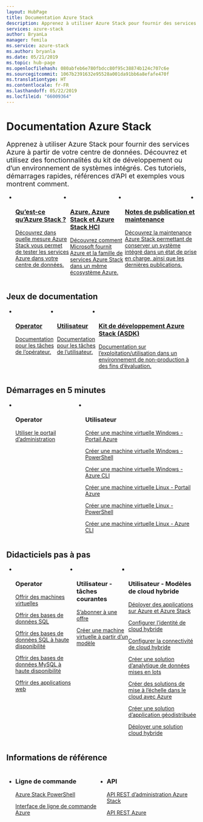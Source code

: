 ```yaml
---
layout: HubPage
title: Documentation Azure Stack
description: Apprenez à utiliser Azure Stack pour fournir des services Azure à partir de votre centre de données. Découvrez et utilisez des fonctionnalités du kit de développement ou d’un environnement de systèmes intégrés. Les tutoriels, les guides de démarrage rapide, les informations de référence sur les API et les exemples vous montrent comment utiliser Azure Stack et les API.
services: azure-stack
author: BryanLa
manager: femila
ms.service: azure-stack
ms.author: bryanla
ms.date: 05/21/2019
ms.topic: hub-page
ms.openlocfilehash: 080abfeb6e780fbdcc80f95c38874b124c707c6e
ms.sourcegitcommit: 1067b2391632e95528a001da91bb6a8efafe470f
ms.translationtype: HT
ms.contentlocale: fr-FR
ms.lasthandoff: 05/22/2019
ms.locfileid: "66009364"
---
```

<div id="main" class="v2">
<h1>Documentation Azure Stack</h1>
<p style="font-size: 1.12rem;margin-bottom: 1rem;">Apprenez à utiliser Azure Stack pour fournir des services Azure à partir de votre centre de données. Découvrez et utilisez des fonctionnalités du kit de développement ou d’un environnement de systèmes intégrés. Ces tutoriels, démarrages rapides, références d’API et exemples vous montrent comment.</p>
<ul class="cardsY panelContent singlePanelContent" style="display:flex!important;">
        <li>
            <a href="/azure-stack/operator/azure-stack-overview">
                <div class="cardSize">
                    <div class="cardPadding">
                        <div class="card">
                            <div class="cardImageOuter">
                                <div class="cardImage">
                                    <img src="media/index/i_overview.svg" alt="" />
                                </div>
                            </div>
                            <div class="cardText">
                                <h3>Qu’est-ce qu’Azure Stack ?</h3>
                                <p>Découvrez dans quelle mesure Azure Stack vous permet de tester les services Azure dans votre centre de données.</p>
                            </div>
                        </div>
                    </div>
                </div>
            </a>
        </li>
        <li>
            <a href="/azure-stack/operator/compare-azure-azure-stack">
                <div class="cardSize">
                    <div class="cardPadding">
                        <div class="card">
                            <div class="cardImageOuter">
                                <div class="cardImage">
                                    <img src="media/index/i_overview.svg" alt="" />
                                </div>
                            </div>
                            <div class="cardText">
                                <h3>Azure, Azure Stack et Azure Stack HCI</h3>
                                <p>Découvrez comment Microsoft fournit Azure et la famille de services Azure Stack dans un même écosystème Azure.</p>
                            </div>
                        </div>
                    </div>
                </div>
            </a>
        </li>
        <li>
            <a href="/azure-stack/operator/azure-stack-servicing-policy">
                <div class="cardSize">
                    <div class="cardPadding">
                        <div class="card">
                            <div class="cardImageOuter">
                                <div class="cardImage">
                                    <img src="media/index/i_guidelines.svg" alt="" />
                                </div>
                            </div>
                            <div class="cardText">
                                <h3>Notes de publication et maintenance</h3>
                                <p>Découvrez la maintenance Azure Stack permettant de conserver un système intégré dans un état de prise en charge, ainsi que les dernières publications.</p>
                            </div>
                        </div>
                    </div>
                </div>
            </a>
        </li>
        <li>
</ul>

<h2>Jeux de documentation</h2>
<ul class="cardsY panelContent singlePanelContent" style="display:flex!important;">
    <li>
        <a href="/en-us/azure-stack/operator/">
                <div class="cardSize">
                    <div class="cardPadding">
                        <div class="card">
                            <div class="cardImageOuter">
                                <div class="cardImage">
                                     <img src="media/index/azure-stack2.svg" alt="" >
                                </div>
                            </div>
                            <div class="cardText x-hidden-focus">
                                <h3>Operator</h3>
                                <p>Documentation pour les tâches de l’opérateur.<br><br></p>
                            </div>
                        </div>
                    </div>
                </div>
            </a>
    </li>
    <li>
        <a href="/en-us/azure-stack/user/">
                <div class="cardSize">
                    <div class="cardPadding">
                        <div class="card">
                            <div class="cardImageOuter">
                                <div class="cardImage">
                                     <img src="media/index/azure-stack2.svg" alt="">
                                </div>
                            </div>
                            <div class="cardText">
                                <h3 class="x-hidden-focus">Utilisateur</h3>
                                <p>Documentation pour les tâches de l’utilisateur.<br><br></p>
                            </div>
                        </div>
                    </div>
                </div>
            </a>
    </li>
    <li>
        <a href="/en-us/azure-stack/asdk/">
                <div class="cardSize">
                    <div class="cardPadding">
                        <div class="card">
                            <div class="cardImageOuter">
                                <div class="cardImage">
                                      <img src="media/index/azure-stack2.svg" alt="">
                                </div>
                            </div>
                            <div class="cardText">
                                <h3>Kit de développement Azure Stack (ASDK)</h3>
                                <p>Documentation sur l’exploitation/utilisation dans un environnement de non-production à des fins d’évaluation.</p>
                            </div>
                        </div>
                    </div>
                </div>
            </a>
    </li>
</ul>

<h2>Démarrages en 5 minutes</h2>
<ul class="cardsF panelContent singlePanelContent cols cols3" style="display:flex!important;">
    <li>
        <div class="cardSize">
            <div class="cardPadding">
                <div class="card">
                    <div class="cardImageOuter">
                        <div class="cardImage">
                            <img src="media/index/i_quick-start.svg" alt="">
                        </div>
                    </div>
                    <div class="cardText">
                        <h3>Operator</h3>
                        <p><a href="/azure-stack/operator/azure-stack-manage-portals">Utiliser le portail d’administration</a></p>
                    </div>
                </div>
            </div>
        </div>
    </li>
    <li>
        <div class="cardSize">
            <div class="cardPadding">
                <div class="card">
                    <div class="cardImageOuter">
                        <div class="cardImage">
                            <img src="media/index/i_quick-start.svg" alt="">
                        </div>
                    </div>
                    <div class="cardText">
                        <h3>Utilisateur</h3>
                        <p><a href="/azure-stack/user/azure-stack-quick-windows-portal">Créer une machine virtuelle Windows - Portail Azure</a></p>
                        <p><a href="/azure-stack/user/azure-stack-quick-create-vm-windows-powershell">Créer une machine virtuelle Windows - PowerShell</a></p>
                        <p><a href="/azure-stack/user/azure-stack-quick-create-vm-windows-cli">Créer une machine virtuelle Windows - Azure CLI</a></p>
                        <p><a href="/azure-stack/user/azure-stack-quick-linux-portal">Créer une machine virtuelle Linux - Portail Azure</a></p>
                        <p><a href="/azure-stack/user/azure-stack-quick-create-vm-linux-powershell">Créer une machine virtuelle Linux - PowerShell</a></p>
                        <p><a href="/azure-stack/user/azure-stack-quick-create-vm-linux-cli">Créer une machine virtuelle Linux - Azure CLI</a></p>
                    </div>
                </div>
            </div>
        </div>
    </li>
</ul>

<h2>Didacticiels pas à pas</h2>
<ul class="cardsF panelContent singlePanelContent cols cols3" style="display:flex!important;">
    <li>
        <div class="cardSize">
            <div class="cardPadding">
                <div class="card">
                    <div class="cardImageOuter">
                        <div class="cardImage">
                            <img src="media/index/i_tasks.svg" alt="">
                        </div>
                    </div>
                    <div class="cardText">
                        <h3>Operator</h3>
                        <p><a href="/azure-stack/operator/azure-stack-tutorial-tenant-vm">Offrir des machines virtuelles</a></p>
                        <p><a href="/azure-stack/operator/azure-stack-tutorial-sql-server">Offrir des bases de données SQL</a></p>
                        <p><a href="/azure-stack/operator/azure-stack-tutorial-sql">Offrir des bases de données SQL à haute disponibilité</a></p>
                        <p><a href="/azure-stack/operator/azure-stack-tutorial-mysql">Offrir des bases de données MySQL à haute disponibilité</a></p>
                        <p><a href="/azure-stack/operator/azure-stack-tutorial-app-service">Offrir des applications web</a></p>
                    </div>
                </div>
            </div>
        </div>
    </li>
    <li>
        <div class="cardSize">
            <div class="cardPadding">
                <div class="card">
                    <div class="cardImageOuter">
                        <div class="cardImage">
                            <img src="media/index/i_tasks.svg" alt="">
                        </div>
                    </div>
                    <div class="cardText">
                        <h3>Utilisateur - tâches courantes</h3>
                        <p><a href="/azure-stack/user/azure-stack-subscribe-services">S’abonner à une offre</a></p>
                        <p><a href="/azure-stack/user/azure-stack-create-vm-template">Créer une machine virtuelle à partir d’un modèle</a></p>
                    </div>
                </div>
            </div>
        </div>
    </li>    
    <li></li>
    <li></li>
    <li>
        <div class="cardSize">
            <div class="cardPadding">
                <div class="card">
                    <div class="cardImageOuter">
                        <div class="cardImage">
                            <img src="media/index/i_tasks.svg" alt="">
                        </div>
                    </div>
                    <div class="cardText">
                        <h3>Utilisateur - Modèles de cloud hybride</h3>
                        <p><a href="/azure-stack/user/azure-stack-solution-pipeline">Déployer des applications sur Azure et Azure Stack</a></p>
                        <p><a href="/azure-stack/user/azure-stack-solution-hybrid-identity">Configurer l’identité de cloud hybride</a></p>
                        <p><a href="/azure-stack/user/azure-stack-solution-hybrid-connectivity">Configurer la connectivité de cloud hybride</a></p>
                        <p><a href="/azure-stack/user/azure-stack-solution-staged-data-analytics">Créer une solution d’analytique de données mises en lots</a></p>
                        <p><a href="/azure-stack/user/azure-stack-solution-cloud-burst">Créer des solutions de mise à l’échelle dans le cloud avec Azure</a></p>
                        <p><a href="/azure-stack/user/azure-stack-solution-geo-distributed">Créer une solution d’application géodistribuée</a></p>
                        <p><a href="/azure-stack/user/azure-stack-solution-hybrid-cloud">Déployer une solution cloud hybride</a></p>
                    </div>
                </div>
            </div>
        </div>
    </li>        
</ul>

<h2>Informations de référence</h2>
<ul class="cardsF panelContent singlePanelContent cols cols3" style="display:flex!important;">
    <li>
        <div class="cardSize">
            <div class="cardPadding">
                <div class="card">
                    <div class="cardText">
                        <h3>Ligne de commande</h3>
                        <p><a href="/powershell/azure/azure-stack/overview">Azure Stack PowerShell</a></p>
                        <p><a href="/cli/azure/?view=azure-cli-latest">Interface de ligne de commande Azure</a></p>
                    </div>
                </div>
            </div>
        </div>
    </li>
    <li>
        <div class="cardSize">
            <div class="cardPadding">
                <div class="card">
                    <div class="cardText">
                        <h3>API</h3>
                        <p><a href="/rest/api/azure-stack/">API REST d’administration Azure Stack</a></p>
                        <p><a href="/rest/api/azure">API REST Azure</a></p>
                     </div>
                </div>
            </div>
        </div>
    </li>
</ul>
</div>
